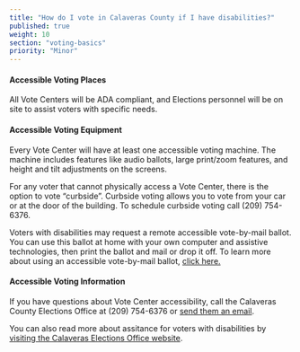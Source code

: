 ```yaml
---
title: "How do I vote in Calaveras County if I have disabilities?"
published: true
weight: 10
section: "voting-basics"
priority: "Minor"
---
```


#### Accessible Voting Places  

All Vote Centers will be ADA compliant, and Elections personnel will be on site to assist voters with specific needs.  

#### Accessible Voting Equipment 

Every Vote Center will have at least one accessible voting machine. The machine includes features like audio ballots, large print/zoom features, and height and tilt adjustments on the screens.

For any voter that cannot physically access a Vote Center, there is the option to vote “curbside”. Curbside voting allows you to vote from your car or at the door of the building. To schedule curbside voting call (209) 754-6376.

Voters with disabilities may request a remote accessible vote-by-mail ballot. You can use this ballot at home with your own computer and assistive technologies, then print the ballot and mail or drop it off. To learn more about using an accessible vote-by-mail ballot, [click here.](https://elections.calaverasgov.us/Voter-Services/Accessible-Voting#gsc.tab=0)

#### Accessible Voting Information  

If you have questions about Vote Center accessibility, call the Calaveras County Elections Office at (209) 754-6376 or [send them an email](mailto:electionsweb@co.calaveras.ca.us).

You can also read more about assitance for voters with disabilities by [visiting the Calaveras Elections Office website](https://elections.calaverasgov.us/Voter-Services/Accessible-Voting).